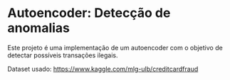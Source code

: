 # Autoencoder: Detecção de anomalias

  Este projeto é uma implementação de um autoencoder com o objetivo de detectar possíveis transações ilegais.
  
  Dataset usado:  https://www.kaggle.com/mlg-ulb/creditcardfraud
